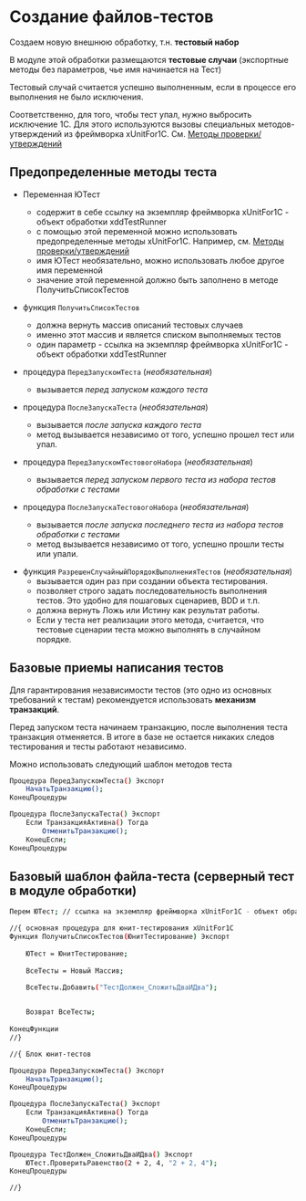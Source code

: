 Создание файлов-тестов
=======

Создаем новую внешнюю обработку, т.н. **тестовый набор**

В модуле этой обработки размещаются **тестовые случаи** (экспортные методы без параметров, чье имя начинается на Тест)

Тестовый случай считается успешно выполненным, если в процессе его выполнения не было исключения.

Соответственно, для того, чтобы тест упал, нужно выбросить исключение 1С. Для этого используются вызовы специальных методов-утверждений из фреймворка xUnitFor1C. См. [Методы проверки/утверждений](https://github.com/xUnitFor1C/xUnitFor1C/wiki/%D0%9C%D0%B5%D1%82%D0%BE%D0%B4%D1%8B-%D0%BF%D1%80%D0%BE%D0%B2%D0%B5%D1%80%D0%BA%D0%B8-%D1%83%D1%82%D0%B2%D0%B5%D1%80%D0%B6%D0%B4%D0%B5%D0%BD%D0%B8%D1%8F)

Предопределенные методы теста
---
  * Переменная ЮТест
    * содержит в себе ссылку на экземпляр фреймворка xUnitFor1C - объект обработки xddTestRunner
    * с помощью этой переменной можно использовать предопределенные методы xUnitFor1C. Например, см. [Методы проверки/утверждений](https://github.com/xUnitFor1C/xUnitFor1C/wiki/%D0%9C%D0%B5%D1%82%D0%BE%D0%B4%D1%8B-%D0%BF%D1%80%D0%BE%D0%B2%D0%B5%D1%80%D0%BA%D0%B8-%D1%83%D1%82%D0%B2%D0%B5%D1%80%D0%B6%D0%B4%D0%B5%D0%BD%D0%B8%D1%8F)
    * имя ЮТест необязательно, можно использовать любое другое имя переменной
    * значение этой переменной должно быть заполнено в методе ПолучитьСписокТестов


  * функция `ПолучитьСписокТестов`
    * должна вернуть массив описаний тестовых случаев
    * именно этот массив и является списком выполняемых тестов
    * один параметр - ссылка на экземпляр фреймворка xUnitFor1C - объект обработки xddTestRunner


  - процедура `ПередЗапускомТеста` (*необязательная*)
    - вызывается *перед запуском каждого теста*
  

  - процедура `ПослеЗапускаТеста` (*необязательная*)
    - вызывается *после запуска каждого теста*
    - метод вызывается независимо от того, успешно прошел тест или упал.

  - процедура `ПередЗапускомТестовогоНабора` (*необязательная*)
    - вызывается *перед запуском первого теста из набора тестов обработки с тестами*
  
  - процедура `ПослеЗапускаТестовогоНабора` (*необязательная*)
    - вызывается *после запуска последнего теста из набора тестов обработки с тестами*
    - метод вызывается независимо от того, успешно прошли тесты или упали.

  * функция `РазрешенСлучайныйПорядокВыполненияТестов` (*необязательная*)
    * вызывается один раз при создании объекта тестирования.
    * позволяет строго задать последовательность выполнения тестов. Это удобно для пошаговых сценариев, BDD и т.п.
    * должна вернуть Ложь или Истину как результат работы. 
    * Если у теста нет реализации этого метода, считается, что тестовые сценарии теста можно выполнять в случайном порядке.

Базовые приемы написания тестов
---
Для гарантирования независимости тестов (это одно из основных требований к тестам) рекомендуется использовать **механизм транзакций**.
    
Перед запуском теста начинаем транзакцию, после выполнения теста транзакция отменяется. В итоге в базе не остается никаких следов тестирования и тесты работают независимо.

Можно использовать следующий шаблон методов теста
```sh
Процедура ПередЗапускомТеста() Экспорт
	НачатьТранзакцию();
КонецПроцедуры

Процедура ПослеЗапускаТеста() Экспорт
	Если ТранзакцияАктивна() Тогда
	    ОтменитьТранзакцию();
	КонецЕсли;
КонецПроцедуры
```

Базовый шаблон файла-теста (серверный тест в модуле обработки)
---
```sh
Перем ЮТест; // ссылка на экземпляр фреймворка xUnitFor1C - объект обработки xddTestRunner

//{ основная процедура для юнит-тестирования xUnitFor1C
Функция ПолучитьСписокТестов(ЮнитТестирование) Экспорт
	
	ЮТест = ЮнитТестирование;
	
	ВсеТесты = Новый Массив;
	
	ВсеТесты.Добавить("ТестДолжен_СложитьДваИДва");


	Возврат ВсеТесты;
	
КонецФункции
//}

//{ Блок юнит-тестов

Процедура ПередЗапускомТеста() Экспорт
	НачатьТранзакцию();
КонецПроцедуры

Процедура ПослеЗапускаТеста() Экспорт
	Если ТранзакцияАктивна() Тогда
	    ОтменитьТранзакцию();
	КонецЕсли;
КонецПроцедуры

Процедура ТестДолжен_СложитьДваИДва() Экспорт
	ЮТест.ПроверитьРавенство(2 + 2, 4, "2 + 2, 4");
КонецПроцедуры

//}
```